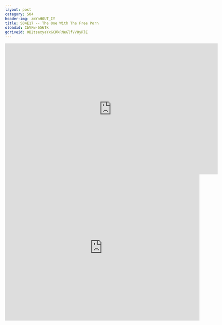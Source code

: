```yaml
---
layout: post 
category: S04 
header-img: zmYnH0UT_IY 
title: S04E17 -- The One With The Free Porn 
oloadid: CbVFw-656Tk 
gdriveid: 0B2tsexyaYxGCRkRNeGlfVV8yRlE 
--- 
```

<!--more--> 
<iframe src='https://openload.co/embed/CbVFw-656Tk/' width='700' height='430' frameborder='0' scrolling='no' allowfullscreen='allowfullscreen'></iframe> 
<iframe src='https://drive.google.com/file/d/0B2tsexyaYxGCRkRNeGlfVV8yRlE/preview' width='640' height='480' frameborder='0' scrolling='no' allowfullscreen='allowfullscreen'></iframe> 